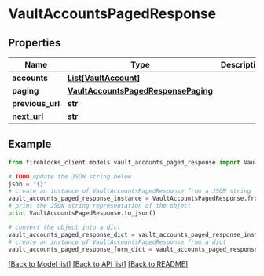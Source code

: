 # VaultAccountsPagedResponse


## Properties

Name | Type | Description | Notes
------------ | ------------- | ------------- | -------------
**accounts** | [**List[VaultAccount]**](VaultAccount.md) |  | [optional] 
**paging** | [**VaultAccountsPagedResponsePaging**](VaultAccountsPagedResponsePaging.md) |  | [optional] 
**previous_url** | **str** |  | [optional] 
**next_url** | **str** |  | [optional] 

## Example

```python
from fireblocks_client.models.vault_accounts_paged_response import VaultAccountsPagedResponse

# TODO update the JSON string below
json = "{}"
# create an instance of VaultAccountsPagedResponse from a JSON string
vault_accounts_paged_response_instance = VaultAccountsPagedResponse.from_json(json)
# print the JSON string representation of the object
print VaultAccountsPagedResponse.to_json()

# convert the object into a dict
vault_accounts_paged_response_dict = vault_accounts_paged_response_instance.to_dict()
# create an instance of VaultAccountsPagedResponse from a dict
vault_accounts_paged_response_form_dict = vault_accounts_paged_response.from_dict(vault_accounts_paged_response_dict)
```
[[Back to Model list]](../README.md#documentation-for-models) [[Back to API list]](../README.md#documentation-for-api-endpoints) [[Back to README]](../README.md)


